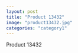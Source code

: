 ```yaml
---
layout: post
title: "Product 13432"
image: "product13432.jpg"
categories: "category1"
---
```

Product 13432
